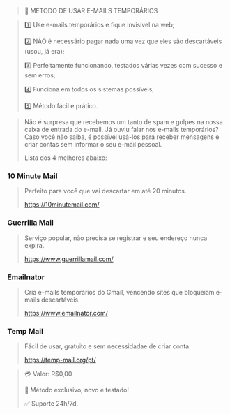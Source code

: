 > 📩 MÉTODO DE USAR E-MAILS TEMPORÁRIOS

> 1️⃣ Use e-mails temporários e fique invisível na web;
>
> 2️⃣ NÃO é necessário pagar nada uma vez que eles são descartáveis (usou, já era);
>
> 3️⃣ Perfeitamente funcionando, testados várias vezes com sucesso e sem erros;
>
> 4️⃣ Funciona em todos os sistemas possíveis;
>
> 5️⃣ Método fácil e prático.

> Não é surpresa que recebemos um tanto de spam e golpes na nossa caixa de entrada do e-mail. Já ouviu falar nos e-mails temporários? Caso você não saiba, é possível usá-los para receber mensagens e criar contas sem informar o seu e-mail pessoal.
>
> Lista dos 4 melhores abaixo:

### 10 Minute Mail
>
> Perfeito para você que vai descartar em até 20 minutos.
>
> https://10minutemail.com/

### Guerrilla Mail
>
> Serviço popular, não precisa se registrar e seu endereço nunca expira.
>
> https://www.guerrillamail.com/

### Emailnator
>
> Cria e-mails temporários do Gmail, vencendo sites que bloqueiam e-mails descartáveis.
>
> https://www.emailnator.com/

### Temp Mail
>
> Fácil de usar, gratuito e sem necessidadae de criar conta.
>
> https://temp-mail.org/pt/

> 💳 Valor: R$0,00
>
> 🌟 Método exclusivo, novo e testado!
>
> ✅ Suporte 24h/7d.
